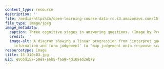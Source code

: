 ```yaml
---
content_type: resource
description: ''
file: /media/https%3A/open-learning-course-data-rc.s3.amazonaws.com/15-310-managerial-psychology-laboratory-spring-2003/e06bd15759eae6b9f6a84d108ed2eb79_15-310s03.jpg
file_type: image/jpeg
image_metadata:
  caption: Three cognitive stages in answering questions. (Image by Prof. Dan Ariely.)
  credit: ''
  image-alt: A diagram showing a linear progression from 'interpret question' to 'retrive
    information and form judgement' to 'map judgement onto response scale'.
resourcetype: Image
title: 15-310s03.jpg
uid: e06bd157-59ea-e6b9-f6a8-4d108ed2eb79
---
```

